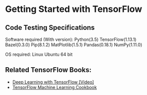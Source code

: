 # Getting Started with TensorFlow

## Code Testing Specifications

Software required (With version): 
Python(3.5)
TensorFlow(1.13.1)
Bazel(0.3.0)
Pip(8.1.2)
MatPlotlib(1.5.1)
Pandas(0.18.1)
NumPy(1.11.0)

OS required:
Linux Ubuntu 64 bit


## Related TensorFlow Books:
* [Deep Learning with TensorFlow [Video]](https://www.packtpub.com/big-data-and-business-intelligence/deep-learning-tensorflow-video?utm_source=GitHub&utm_medium=Repository&utm_campaign=9781786464491)
* [TensorFlow Machine Learning Cookbook](https://www.packtpub.com/big-data-and-business-intelligence/tensorflow-machine-learning-cookbook?utm_source=GitHub&utm_medium=Repository&utm_campaign=9781786462169)


